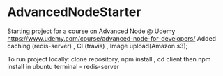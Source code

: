 # AdvancedNodeStarter
Starting project for a course on Advanced Node @ Udemy https://www.udemy.com/course/advanced-node-for-developers/
Added caching (redis-server) , CI (travis) , Image upload(Amazon s3);

To run project locally: 
clone repository,
npm install , 
cd client then npm install
in ubuntu terminal - redis-server


